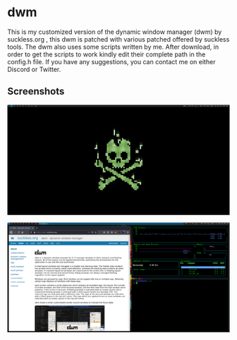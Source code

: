 # dwm

This is my customized version of the dynamic window manager (dwm) by suckless.org , this dwm is patched with various patched offered by suckless tools.
The dwm also uses some scripts written by me. After download, in order to get the scripts to work kindly edit their complete path in the config.h file.
If you have any suggestions, you can contact me on either Discord or Twitter.

## Screenshots

![Start](images/img1.png)


![Working](images/img2.png)
